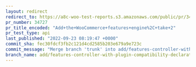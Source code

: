 ```yaml
---
layout: redirect
redirect_to: https://a8c-woo-test-reports.s3.amazonaws.com/public/pr/34727/api/index.html
pr_number: 34727
pr_title_encoded: "Add+the+WooCommerce+features+engine%2C+take+2"
pr_test_type: api
last_published: "2022-09-23 08:19:47 +0000"
commit_sha: fec30fdcf3fb2c121d4cd2585b203e679a9e723c
commit_message: "Merge branch 'trunk' into add/features-controller-with-plugin-compati…"
branch_name: add/features-controller-with-plugin-compatibility-declaration-take-2
---
```

